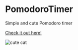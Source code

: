 # PomodoroTimer
 Simple and cute Pomodoro timer

[Check it out here!](https://zzadrianzz.github.io/PomodoroTimer/ "Click me!")


![cute cat](https://raw.githubusercontent.com/zzADRiANzz/PomodoroTimer/main/images/wen-small-meow-cat-small.png "cute cat")
